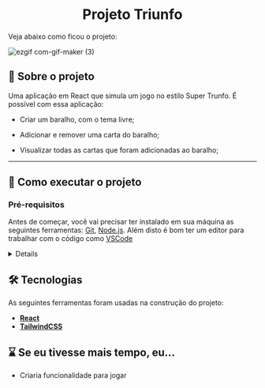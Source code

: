 <h1 align="center">Projeto Triunfo</h1>

<p> Veja abaixo como ficou o projeto:</p>

![ezgif com-gif-maker (3)](https://user-images.githubusercontent.com/94488292/203410317-f929051c-a98a-46b0-a2ea-d234ff20a138.gif)

## 📰 Sobre o projeto

Uma aplicação em React que simula um jogo no estilo Super Trunfo. É possível com essa aplicação: 
 - Criar um baralho, com o tema livre;

 - Adicionar e remover uma carta do baralho;

 - Visualizar todas as cartas que foram adicionadas ao baralho;

---

## 🚀 Como executar o projeto

### Pré-requisitos

Antes de começar, você vai precisar ter instalado em sua máquina as seguintes ferramentas:
[Git](https://git-scm.com), [Node.js](https://nodejs.org/en/). 
Além disto é bom ter um editor para trabalhar com o código como [VSCode](https://code.visualstudio.com/)
<details>

```bash

# Clone este repositório
git clone git@github.com:jdgflorentino/projeto-tryunfo.git

# Acesse a pasta do projeto no terminal/cmd
cd projeto-tryunfo

# Instale as dependências
npm install

# Inicie a aplicação React
npm start

# A aplicação inciará na porta:3000 - acesse http://localhost:3000

```
</details>

## 🛠 Tecnologias

As seguintes ferramentas foram usadas na construção do projeto:
-  **[React](https://pt-br.reactjs.org/)**
-  **[TailwindCSS](https://tailwindcss.com/)**


## :hourglass: Se eu tivesse mais tempo, eu...

-  Criaria funcionalidade para jogar
